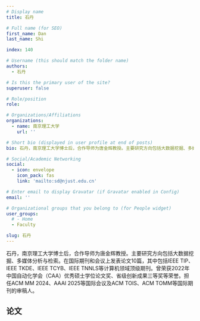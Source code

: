 ```yaml
---
# Display name
title: 石丹

# Full name (for SEO)
first_name: Dan
last_name: Shi

index: 140

# Username (this should match the folder name)
authors:
  - 石丹

# Is this the primary user of the site?
superuser: false

# Role/position
role: 

# Organizations/Affiliations
organizations:
  - name: 南京理工大学
    url: ''

# Short bio (displayed in user profile at end of posts)
bio: 石丹，南京理工大学博士后，合作导师为唐金辉教授。主要研究方向包括大数据挖掘、多媒体分析与检索。在国际期刊和会议上发表论文10篇，其中包括IEEE TIP、IEEE TKDE、IEEE TCYB、IEEE TNNLS等计算机领域顶级期刊。曾荣获2022年中国自动化学会（CAA）优秀硕士学位论文奖、省级创新成果三等奖等荣誉。担任ACM MM 2024、AAAI 2025等国际会议及ACM TOIS、ACM TOMM等国际期刊的审稿人。

# Social/Academic Networking
social:
  - icon: envelope
    icon_pack: fas
    link: 'mailto:sd@njust.edu.cn'

# Enter email to display Gravatar (if Gravatar enabled in Config)
email: ''

# Organizational groups that you belong to (for People widget)
user_groups:
  # - Home
  - Faculty

slug: 石丹
---
```


石丹，南京理工大学博士后，合作导师为唐金辉教授。主要研究方向包括大数据挖掘、多媒体分析与检索。在国际期刊和会议上发表论文10篇，其中包括IEEE TIP、IEEE TKDE、IEEE TCYB、IEEE TNNLS等计算机领域顶级期刊。曾荣获2022年中国自动化学会（CAA）优秀硕士学位论文奖、省级创新成果三等奖等荣誉。担任ACM MM 2024、AAAI 2025等国际会议及ACM TOIS、ACM TOMM等国际期刊的审稿人。

## 论文


